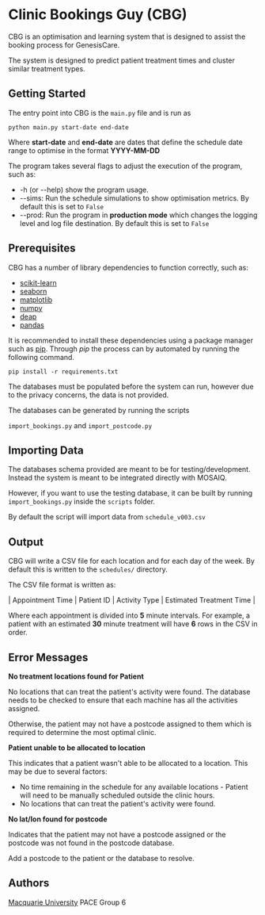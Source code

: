 Clinic Bookings Guy (CBG)
==================


CBG is an optimisation and learning system that is designed to assist the booking process for GenesisCare.


The system is designed to predict patient treatment times and cluster similar treatment types.

## Getting Started

The entry point into CBG is the `main.py` file and is run as

`python main.py start-date end-date`



Where **start-date** and **end-date** are dates that define the schedule date range to optimise in the format **YYYY-MM-DD**



The program takes several flags to adjust the execution of the program, such as:

*  -h (or --help) show the program usage.
*  --sims: Run the schedule simulations to show optimisation metrics. By default this is set to `False`
*  --prod: Run the program in **production mode** which changes the logging level and log file destination. 
By default this is set to `False`



## Prerequisites

CBG has a number of library dependencies to function correctly, such as:

*  [scikit-learn](http://scikit-learn.org/)
*  [seaborn](https://seaborn.pydata.org/)
*  [matplotlib](https://matplotlib.org/)
*  [numpy](http://www.numpy.org/)
*  [deap](https://deap.readthedocs.io/en/master/)
*  [pandas](https://pandas.pydata.org/)

It is recommended to install these dependencies using a package manager such as [pip](https://pypi.org/project/pip/). 
Through *pip* the process can by automated by running the following command.


`pip install -r requirements.txt`

The databases must be populated before the system can run, however due to the privacy concerns, the data is not provided.

The databases can be generated by running the scripts


`import_bookings.py` and `import_postcode.py`

## Importing Data

The databases schema provided are meant to be for testing/development. Instead the system is meant to be integrated directly with MOSAIQ.

However, if you want to use the testing database, it can be built by running `import_bookings.py` inside the `scripts` folder.

By default the script will import data from `schedule_v003.csv` 

## Output

CBG will write a CSV file for each location and for each day of the week. By default this is written to the `schedules/` directory.

The CSV file format is written as:

| Appointment Time | Patient ID | Activity Type | Estimated Treatment Time |

Where each appointment is divided into **5** minute intervals. 
For example, a patient with an estimated **30** minute treatment will have **6** rows in the CSV in order.

## Error Messages

**No treatment locations found for Patient**

No locations that can treat the patient's activity were found. The database needs to be checked to ensure that each machine has all the activities assigned.

Otherwise, the patient may not have a postcode assigned to them which is required to determine the most optimal clinic.

**Patient unable to be allocated to location**

This indicates that a patient wasn't able to be allocated to a location. This may be due to several factors:
*  No time remaining in the schedule for any available locations - Patient will need to be manually scheduled outside the clinic hours.
*  No locations that can treat the patient's activity were found.

**No lat/lon found for postcode**

Indicates that the patient may not have a postcode assigned or the postcode was not found in the postcode database.

Add a postcode to the patient or the database to resolve.

## Authors
[Macquarie University](https://www.mq.edu.au/) PACE Group 6

